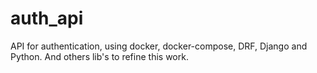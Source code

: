 # auth_api
API for authentication, using docker, docker-compose, DRF, Django and Python. And others lib's to refine this work. 

